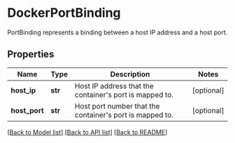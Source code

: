 # DockerPortBinding

PortBinding represents a binding between a host IP address and a host port. 
## Properties
Name | Type | Description | Notes
------------ | ------------- | ------------- | -------------
**host_ip** | **str** | Host IP address that the container&#39;s port is mapped to. | [optional] 
**host_port** | **str** | Host port number that the container&#39;s port is mapped to. | [optional] 

[[Back to Model list]](../README.md#documentation-for-models) [[Back to API list]](../README.md#documentation-for-api-endpoints) [[Back to README]](../README.md)


